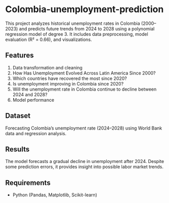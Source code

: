 # Colombia-unemployment-prediction

This project analyzes historical unemployment rates in Colombia (2000–2023) and predicts future trends 
from 2024 to 2028 using a polynomial regression model of degree 3. 
It includes data preprocessing, model evaluation (R² = 0.66), and visualizations.

## Features

1. Data transformation and cleaning
2.  How Has Unemployment Evolved Across Latin America Since 2000?
3.  Which countries have recovered the most since 2020?
4.  Is unemployment improving in Colombia since 2020?
5.  Will the unemployment rate in Colombia continue to decline between 2024 and 2028?
6.  Model performance

## Dataset

Forecasting Colombia’s unemployment rate (2024–2028) using World Bank data and regression analysis.

## Results
The model forecasts a gradual decline in unemployment after 2024. Despite some prediction errors, it provides insight into possible labor market trends.

## Requirements
- Python (Pandas, Matplotlib, Scikit-learn)
